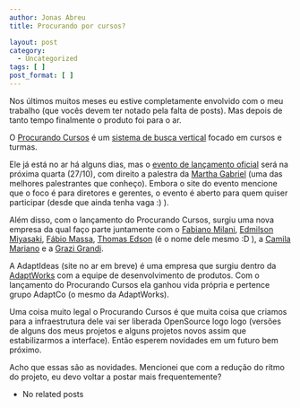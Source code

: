 ```yaml
---
author: Jonas Abreu
title: Procurando por cursos?

layout: post
category:
  - Uncategorized
tags: [ ]
post_format: [ ]
---
```

Nos últimos muitos meses eu estive completamente envolvido com o meu trabalho (que vocês devem ter notado pela falta de posts). Mas depois de tanto tempo finalmente o produto foi para o ar.

O [Procurando Cursos][1] é um [sistema de busca vertical][2] focado em cursos e turmas. 

Ele já está no ar há alguns dias, mas o [evento de lançamento oficial][3] será na próxima quarta (27/10), com direito a palestra da [Martha Gabriel][4] (uma das melhores palestrantes que conheço). Embora o site do evento mencione que o foco é para diretores e gerentes, o evento é aberto para quem quiser participar (desde que ainda tenha vaga :) ).

Além disso, com o lançamento do Procurando Cursos, surgiu uma nova empresa da qual faço parte juntamente com o [Fabiano Milani][5], [Edmilson Miyasaki][6], [Fábio Massa][7], [Thomas Edson][8] (é o nome dele mesmo :D ), a [Camila Mariano][9] e a [Grazi Grandi][10].

A AdaptIdeas (site no ar em breve) é uma empresa que surgiu dentro da [AdaptWorks][11] com a equipe de desenvolvimento de produtos. Com o lançamento do Procurando Cursos ela ganhou vida própria e pertence grupo AdaptCo (o mesmo da AdaptWorks).

Uma coisa muito legal o Procurando Cursos é que muita coisa que criamos para a infraestrutura dele vai ser liberada OpenSource logo logo (versões de alguns dos meus projetos e alguns projetos novos assim que estabilizarmos a interface). Então esperem novidades em um futuro bem próximo.

Acho que essas são as novidades. Mencionei que com a redução do rítmo do projeto, eu devo voltar a postar mais frequentemente? 

*   No related posts












 [1]: http://www.procurandocursos.com
 [2]: http://en.wikipedia.org/wiki/Vertical_search
 [3]: http://www.procurandocursos.com/evento
 [4]: http://www.marthagabriel.com.br
 [5]: http://twitter.com/#!/fabianomilani
 [6]: http://twitter.com/#!/emiyasaki
 [7]: http://www.fabiomassa.com.br
 [8]: http://twitter.com/#!/thomas_nunes
 [9]: http://br.linkedin.com/pub/camila-mariano/14/942/bb0
 [10]: http://twitter.com/#!/grazigrandi
 [11]: http://www.adaptworks.com.br





